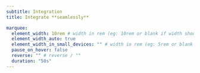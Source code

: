 ```yaml
---
subtitle: Integration
title: Integrate **seamlessly**

marquee:
  element_width: 10rem # width in rem (eg: 10rem or blank if width should be based on item width)
  element_width_auto: true
  element_width_in_small_devices: "" # width in rem (eg: 5rem or blank if width should be based on item width)
  pause_on_hover: false
  reverse: "" # reverse / ""
  duration: "50s"
---
```

